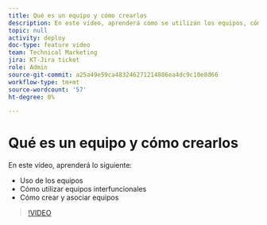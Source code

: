```yaml
---
title: Qué es un equipo y cómo crearlos
description: En este vídeo, aprenderá cómo se utilizan los equipos, cómo utilizar equipos interfuncionales y cómo crear equipos.
topic: null
activity: deploy
doc-type: feature video
team: Technical Marketing
jira: KT-Jira ticket
role: Admin
source-git-commit: a25a49e59ca483246271214886ea4dc9c10e8d66
workflow-type: tm+mt
source-wordcount: '57'
ht-degree: 0%

---
```


# Qué es un equipo y cómo crearlos

En este vídeo, aprenderá lo siguiente:

* Uso de los equipos
* Cómo utilizar equipos interfuncionales
* Cómo crear y asociar equipos

>[!VIDEO](https://video.tv.adobe.com/v/335071/?quality=12&learn=on)
